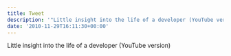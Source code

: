 ```yaml
---
title: Tweet
description: '"Little insight into the life of a developer (YouTube version) "'
date: '2010-11-29T16:11:30+00:00'
---
```

Little insight into the life of a developer (YouTube version) 
